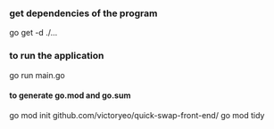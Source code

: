 ### get dependencies of the program
go get -d ./...
### to run the application
go run main.go 

#### to generate go.mod and go.sum
go mod init github.com/victoryeo/quick-swap-front-end/
go mod tidy